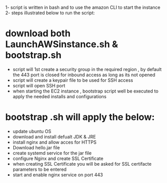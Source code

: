 1- script is written in bash and to use the amazon CLI to start the instance
2- steps illustrated below to run the script:

# download both LaunchAWSinstance.sh & bootstrap.sh

- script will 1st create a security group in the required region , by default the 443 port is closed for inbound access as long as its not opened
- script will create a keypair file to be used for SSH access
- script will open SSH port 
- when starting the EC2 instance , bootstrap script well be executed to apply the needed installs and configurations

# bootstrap .sh will apply the below:

- update ubuntu OS
- download and install defualt JDK & JRE
- install nginx and allow acces for HTTPS
- Download hello.jar file
- create systemd service for the jar file
- configure Nginx and create SSL Certificate
- when creating SSL Certificate you will be asked for SSL certifacte parameters to be entered
- start and enable nginx service on port 443  